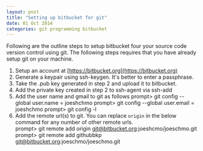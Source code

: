 ```yaml
---
layout: post
title: "Setting up bitbucket for git"
date: 01 Oct 2014
categories: git programming bitbucket
---
```


Following are the outline steps to setup bitbucket four your source code version control using
git. The following steps requires that you have already setup git on your machine.

1. Setup an account at [https://bitbucket.org](https://bitbucket.org)
2. Generate a keypair using ssh-keygen. It's better to enter a passphrase.
3. Take the .pub key generated in step 2 and upload it to bitbucket.   
4. Add the private key created in step 2 to ssh-agent via ssh-add 
5. Add the user name and gmail to git as follows
    prompt> git config --global user.name = joeshchmo
    prompt> git config --global user.email = joeshchmo
    prompt> git config -l 
6. Add the remote url(s) to git. You can replace `origin` in the below command for any number 
of other remote urls.   
    prompt> git remote add origin git@bitbucket.org:joeshcmo/joeschmo.git   
    prompt> git remote add githubbkp git@bitbucket.org:joeschmo/joeschmo.git 

